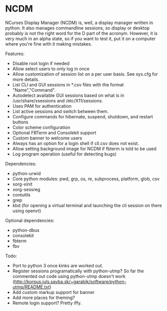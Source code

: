 NCDM
====
NCurses Display Manager (NCDM) is, well, a display manager written in python. It also manages commandline sessions, so display or desktop probably is not the right word for the D part of the acronym. However, it is very much in an alpha state, so if you want to test it, put it on a computer where you're fine with it making mistakes.

Features:
* Disable root login if needed
* Allow select users to only log in once
* Allow customization of session list on a per user basis. See sys.cfg for more details.
* List CLI and GUI sessions in *.csv files with the format "Name","Command".
* Autodetect available GUI sessions based on what is in /usr/share/xsessions and /etc/X11/sessions.
* Uses PAM for authentication
* List active sessions and switch between them.
* Configure commands for hibernate, suspend, shutdown, and restart buttons
* Color scheme configuration
* Optional FBTerm and Consolekit support
* Custom banner to welcome users
* Always has an option for a login shell if cli.csv does not exist.
* Allow setting background image for NCDM if fbterm is told to be used
* Log program operation (useful for detecting bugs)

Dependencies:
* python-urwid
* Core python modules: pwd, grp, os, re, subprocess, platform, glob, csv
* xorg-xinit
* xorg-sessreg
* coreutils
* grep
* kbd (for opening a virtual terminal and launching the cli session on there using openvt)

Optional dependencies:
* python-dbus
* consolekit
* fbterm
* fbv

Todo:
* Port to python 3 once kinks are worked out.
* Register sessions programatically with python-utmp? So far the commented out code using python-utmp doesn't work (http://korpus.juls.savba.sk/~garabik/software/python-utmp/README.txt)
* Add custom markup support for banner
* Add more places for theming?
* Remote login support? Pretty iffy.
